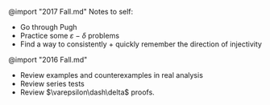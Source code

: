 

@import "2017 Fall.md"
Notes to self:
- Go through Pugh
- Practice some $\varepsilon-\delta$ problems
- Find a way to consistently + quickly remember the direction of injectivity

@import "2016 Fall.md"
- Review examples and counterexamples in real analysis
- Review series tests
- Review $\varepsilon\dash\delta$ proofs.